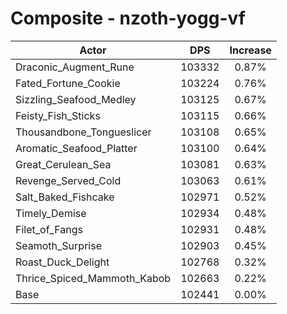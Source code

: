 # Composite - nzoth-yogg-vf
| Actor | DPS | Increase |
|---|:---:|:---:|
|Draconic_Augment_Rune|103332|0.87%|
|Fated_Fortune_Cookie|103224|0.76%|
|Sizzling_Seafood_Medley|103125|0.67%|
|Feisty_Fish_Sticks|103115|0.66%|
|Thousandbone_Tongueslicer|103108|0.65%|
|Aromatic_Seafood_Platter|103100|0.64%|
|Great_Cerulean_Sea|103081|0.63%|
|Revenge_Served_Cold|103063|0.61%|
|Salt_Baked_Fishcake|102971|0.52%|
|Timely_Demise|102934|0.48%|
|Filet_of_Fangs|102931|0.48%|
|Seamoth_Surprise|102903|0.45%|
|Roast_Duck_Delight|102768|0.32%|
|Thrice_Spiced_Mammoth_Kabob|102663|0.22%|
|Base|102441|0.00%|
